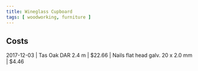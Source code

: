 ```yaml
---
title: Wineglass Cupboard
tags: [ woodworking, furniture ]
---
```


## Costs

2017-12-03 | Tas Oak DAR 2.4 m                 | $22.66
           | Nails flat head galv. 20 x 2.0 mm | $4.46
